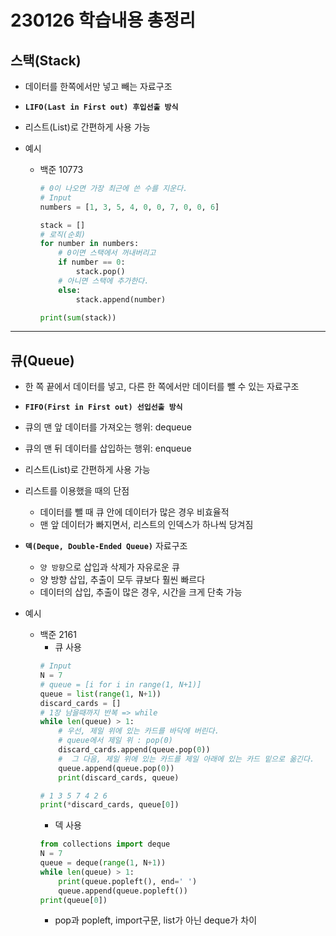 # 230126 학습내용 총정리

## 스택(Stack)

- 데이터를 한쪽에서만 넣고 빼는 자료구조

- **`LIFO(Last in First out) 후입선출 방식`**

- 리스트(List)로 간편하게 사용 가능

- 예시
    - 백준 10773
        ```python
        # 0이 나오면 가장 최근에 쓴 수를 지운다. 
        # Input 
        numbers = [1, 3, 5, 4, 0, 0, 7, 0, 0, 6] 

        stack = []
        # 로직(순회)
        for number in numbers:
            # 0이면 스택에서 꺼내버리고
            if number == 0:
                stack.pop()
            # 아니면 스택에 추가한다. 
            else:
                stack.append(number)

        print(sum(stack))
        ```

---

## 큐(Queue)

- 한 쪽 끝에서 데이터를 넣고, 다른 한 쪽에서만 데이터를 뺄 수 있는 자료구조

- **`FIFO(First in First out) 선입선출 방식`**

- 큐의 맨 앞 데이터를 가져오는 행위: dequeue

- 큐의 맨 뒤 데이터를 삽입하는 행위: enqueue

- 리스트(List)로 간편하게 사용 가능

- 리스트를 이용했을 때의 단점
    - 데이터를 뺄 때 큐 안에 데이터가 많은 경우 비효율적
    - 맨 앞 데이터가 빠지면서, 리스트의 인덱스가 하나씩 당겨짐

- **`덱(Deque, Double-Ended Queue)`** 자료구조
    - `양 방향`으로 삽입과 삭제가 자유로운 큐
    - 양 방향 삽입, 추출이 모두 큐보다 훨씬 빠르다
    - 데이터의 삽입, 추출이 많은 경우, 시간을 크게 단축 가능


- 예시
    - 백준 2161
        - 큐 사용
        ```python
        # Input
        N = 7
        # queue = [i for i in range(1, N+1)]
        queue = list(range(1, N+1))
        discard_cards = []
        # 1장 남을때까지 반복 => while
        while len(queue) > 1:
            # 우선, 제일 위에 있는 카드를 바닥에 버린다. 
            # queue에서 제일 위 : pop(0)
            discard_cards.append(queue.pop(0))
            #  그 다음, 제일 위에 있는 카드를 제일 아래에 있는 카드 밑으로 옮긴다.
            queue.append(queue.pop(0))
            print(discard_cards, queue)

        # 1 3 5 7 4 2 6
        print(*discard_cards, queue[0])
        ```
        - 덱 사용
        ```python
        from collections import deque
        N = 7
        queue = deque(range(1, N+1))
        while len(queue) > 1:
            print(queue.popleft(), end=' ')
            queue.append(queue.popleft())
        print(queue[0])
        ```
        - pop과 popleft, import구문, list가 아닌 deque가 차이